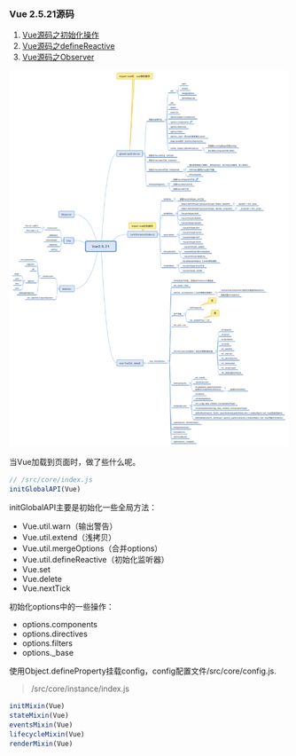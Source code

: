 ### Vue 2.5.21源码

1. [Vue源码之初始化操作](./index)
2. [Vue源码之defineReactive](./Vue源码之defineReactive)
3. [Vue源码之Observer](./Vue源码之Observer)

![Vue 2.5.21思维导图](../imgs/Vue2.5.21.png)

当Vue加载到页面时，做了些什么呢。
```js
// /src/core/index.js
initGlobalAPI(Vue)
```
initGlobalAPI主要是初始化一些全局方法：
- Vue.util.warn（输出警告）
- Vue.util.extend（浅拷贝）
- Vue.util.mergeOptions（合并options）
- Vue.util.defineReactive（初始化监听器）
- Vue.set
- Vue.delete
- Vue.nextTick

初始化options中的一些操作：
- options.components
- options.directives
- options.filters
- options._base

使用Object.defineProperty挂载config，config配置文件/src/core/config.js.

> /src/core/instance/index.js

```js
initMixin(Vue)
stateMixin(Vue)
eventsMixin(Vue)
lifecycleMixin(Vue)
renderMixin(Vue)
```
